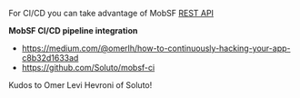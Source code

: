 For CI/CD you can take advantage of MobSF [REST API](https://github.com/MobSF/Mobile-Security-Framework-MobSF/wiki/3.-REST-API-Documentation)

**MobSF CI/CD pipeline integration**

* https://medium.com/@omerlh/how-to-continuously-hacking-your-app-c8b32d1633ad
* https://github.com/Soluto/mobsf-ci

Kudos to Omer Levi Hevroni of Soluto!